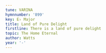 ```yaml
---
tune: VARINA
hymnnumber: '899'
key: E♭ Major
title: Land of Pure Delight
firstline: There is a land of pure delight
topic: The Home Eternal
author: Watts
year: '-'
---
```

